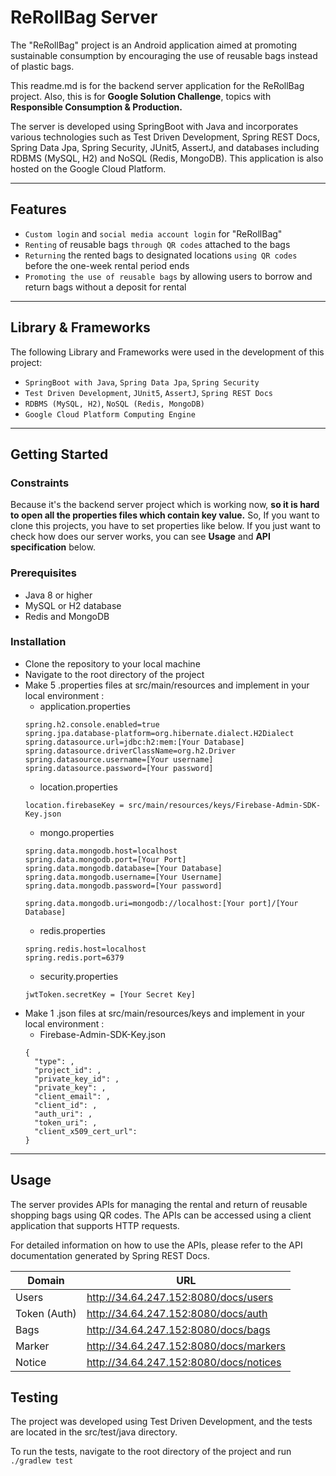 # ReRollBag Server

The "ReRollBag" project is an Android application aimed at promoting sustainable consumption by encouraging the use of
reusable bags instead of plastic bags.

This readme.md is for the backend server application for the ReRollBag project. Also, this is for **Google Solution
Challenge**, topics with **Responsible Consumption & Production.**

The server is developed using SpringBoot with Java and incorporates various technologies such as Test Driven
Development, Spring REST Docs, Spring Data Jpa, Spring Security, JUnit5, AssertJ, and databases including RDBMS (MySQL,
H2) and NoSQL (Redis, MongoDB). This application is also hosted on the Google Cloud Platform.

---

## Features

* `Custom login` and `social media account login` for "ReRollBag"
* `Renting` of reusable bags `through QR codes` attached to the bags
* `Returning` the rented bags to designated locations `using QR codes` before the one-week rental period ends
* `Promoting the use of reusable bags` by allowing users to borrow and return bags without a deposit for rental

---

## Library & Frameworks

The following Library and Frameworks were used in the development of this project:

* `SpringBoot with Java`, `Spring Data Jpa`, `Spring Security`
* `Test Driven Development`, `JUnit5`, `AssertJ`, `Spring REST Docs`
* `RDBMS (MySQL, H2)`, `NoSQL (Redis, MongoDB)`
* `Google Cloud Platform Computing Engine`

---

## Getting Started

### Constraints

Because it's the backend server project which is working now, **so it is hard to open all the properties files which
contain key value.** So, If you want to clone this projects, you have to set properties like below. If you just want to
check how does our server works, you can see **Usage** and **API specification** below.

### Prerequisites

* Java 8 or higher
* MySQL or H2 database
* Redis and MongoDB

### Installation

* Clone the repository to your local machine
* Navigate to the root directory of the project
* Make 5 .properties files at src/main/resources and implement in your local environment :
    * application.properties
  ```
  spring.h2.console.enabled=true
  spring.jpa.database-platform=org.hibernate.dialect.H2Dialect
  spring.datasource.url=jdbc:h2:mem:[Your Database]
  spring.datasource.driverClassName=org.h2.Driver
  spring.datasource.username=[Your username]
  spring.datasource.password=[Your password]
  ```
    * location.properties
  ```
  location.firebaseKey = src/main/resources/keys/Firebase-Admin-SDK-Key.json
  ```
    * mongo.properties
  ```
  spring.data.mongodb.host=localhost
  spring.data.mongodb.port=[Your Port]
  spring.data.mongodb.database=[Your Database]
  spring.data.mongodb.username=[Your Username]
  spring.data.mongodb.password=[Your password]

  spring.data.mongodb.uri=mongodb://localhost:[Your port]/[Your Database]
  ```
    * redis.properties
  ```
  spring.redis.host=localhost
  spring.redis.port=6379
  ```
    * security.properties
  ```
  jwtToken.secretKey = [Your Secret Key]
  ```
* Make 1 .json files at src/main/resources/keys and implement in your local environment :
    * Firebase-Admin-SDK-Key.json
  ```
  {
    "type": ,
    "project_id": ,
    "private_key_id": ,
    "private_key": ,
    "client_email": ,
    "client_id": ,
    "auth_uri": ,
    "token_uri": ,
    "client_x509_cert_url": 
  }
  ```

---

## Usage

The server provides APIs for managing the rental and return of reusable shopping bags using QR codes. The APIs can be
accessed using a client application that supports HTTP requests.

For detailed information on how to use the APIs, please refer to the API documentation generated by Spring REST Docs.

| Domain       | URL                                    |
|--------------|----------------------------------------|
| Users        | http://34.64.247.152:8080/docs/users   |
| Token (Auth) | http://34.64.247.152:8080/docs/auth    |
| Bags         | http://34.64.247.152:8080/docs/bags    |
|Marker| http://34.64.247.152:8080/docs/markers |
|Notice| http://34.64.247.152:8080/docs/notices |

## Testing

The project was developed using Test Driven Development, and the tests are located in the src/test/java directory.

To run the tests, navigate to the root directory of the project and run `./gradlew test`
